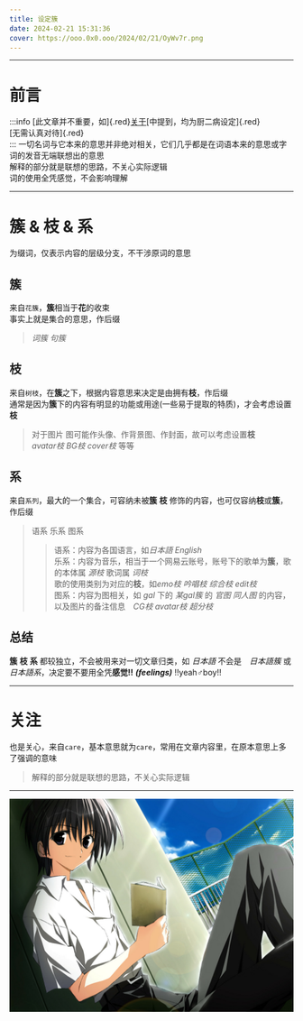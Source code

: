 ```yaml
---
title: 设定簇
date: 2024-02-21 15:31:36
cover: https://ooo.0x0.ooo/2024/02/21/OyWv7r.png
---
```

---
# 前言
:::info
[此文章并不重要，如]{.red}[关于](https://cypressen.github.io/about/)[中提到，均为厨二病设定]{.red}  
[无需认真对待]{.red}  
:::
一切名词与它本来的意思并非绝对相关，它们几乎都是在词语本来的意思或字词的发音无端联想出的意思  
解释的部分就是联想的思路，不关心实际逻辑    
词的使用全凭感觉，不会影响理解

---
# 簇 & 枝 & 系
为缀词，仅表示内容的层级分支，不干涉原词的意思  
## 簇
来自`花簇`，**簇**相当于**花**的收束  
事实上就是集合的意思，作后缀  
> *词簇* *句簇*  
## 枝
来自`树枝`，在**簇**之下，根据内容意思来决定是由拥有**枝**，作后缀  
通常是因为**簇**下的内容有明显的功能或用途(一些易于提取的特质)，才会考虑设置**枝**  
> 对于图片 图可能作头像、作背景图、作封面，故可以考虑设置**枝**  
> *avatar枝* *BG枝* *cover枝* 等等  
## 系
来自`系列`，最大的一个集合，可容纳未被**簇** **枝** 修饰的内容，也可仅容纳**枝**或**簇**，作后缀
> 语系 乐系 图系
>> 语系：内容为各国语言，如*日本語* *English*  
>> 乐系：内容为音乐，相当于一个网易云账号，账号下的歌单为**簇**，歌的本体属 *源枝* 歌词属 *词枝*  
>>      歌的使用类别为对应的**枝**，如*emo枝* *吟唱枝* *综合枝* *edit枝*  
>> 图系：内容为图相关，如 *gal* 下的 *某gal簇* 的 *官图* *同人图* 的内容，以及图片的备注信息　*CG枝* *avatar枝* *超分枝*
## 总结

**簇** **枝** **系** 都较独立，不会被用来对一切文章归类，如 *日本語* 不会是　*日本語簇* 或 *日本語系*，决定要不要用全凭**感觉!!** ***(feelings)*** !!yeah♂boy!!

---
# 关注
也是关心，来自`care`，基本意思就为`care`，常用在文章内容里，在原本意思上多了强调的意味
> 解释的部分就是联想的思路，不关心实际逻辑  

---

![](/pic/settings/2.png)